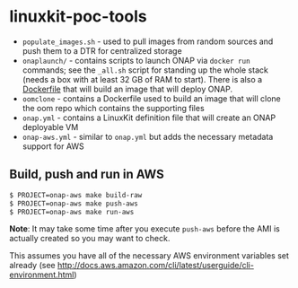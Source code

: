 linuxkit-poc-tools
==================

* `populate_images.sh` - used to pull images from random sources and push them to a DTR for centralized storage
* `onaplaunch/` - contains scripts to launch ONAP via `docker run` commands; see the `_all.sh` script for standing up the whole stack (needs a box with at least 32 GB of RAM to start).  There is also a [Dockerfile](onaplaunch/Dockerfile.launch) that will build an image that will deploy ONAP.
* `oomclone` - contains a Dockerfile used to build an image that will clone the oom repo which contains the supporting files
* `onap.yml` - contains a LinuxKit definition file that will create an ONAP deployable VM
* `onap-aws.yml` - similar to `onap.yml` but adds the necessary metadata support for AWS

## Build, push and run in AWS

``` bash
$ PROJECT=onap-aws make build-raw
$ PROJECT=onap-aws make push-aws
$ PROJECT=onap-aws make run-aws
```

**Note**: It may take some time after you execute `push-aws` before the AMI is actually created so you may want to check.

This assumes you have all of the necessary AWS environment variables set already (see http://docs.aws.amazon.com/cli/latest/userguide/cli-environment.html)
